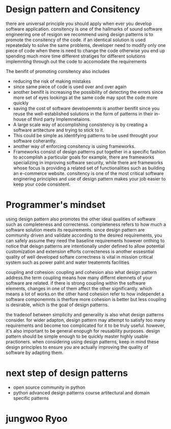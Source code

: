 # Design pattern and Consitency
there are universal principle you should apply when ever you develop 
software application. consitency is one of the hallmarks of sound software 
engineering one of resigon we recommend using design patterns is to promote
the consitency of the code. if an identical solution is used repeatedaly to 
solve the same problems, developer need to modify only one piece of code 
when there is need to change the code otherwise you end up spending much more
time different stratiges for different solutions implemnting through out the code
to accomodate the requirements

The benifit of promoting consitency also includes
- reducing the risk of making mistakes
- since same piece of code is used over and over again 
- another benifit is increasing the possibility of detecting the errors since more set
  of eyes lookings at the same code may spot the code more quickly
- saving the cost of software developemnts is another benifit
  since you reuse the well-established solutions in the form of patterns in their in-house
  of third party Implemnetaions. 
- A large scale way of accomplishing consistency is by creating a software artitecture
  and trying to stick to it.
- This could be simple as identifying patterns to be used throught your software coherantly.
- another way of enforcing consitency is using frameworks.
- Frameworks consist of design patterns put together in a specific fashion to accomplish
  a particular goals for example, there are frameworks specializing in improving software
  security, while there are frameworks whose focus is providing a related set of functionalities
  such as building an e-commerce website. consitency is one of the most critical software enginering
  principles and use of design pattern makes your job easier to keep your code consistent.

# Programmer's mindset
using design pattern also promotes the other ideal qualities of software
such as completeness and correctenss. completeness refers to how much a 
software solution meets its requirements. since design pattern are community driven
and validate according to the desired requirements, you can safely assume they
need the baseline requirements however onthing to notice that deisgn patterns
are intentionally under defined to allow potential customization and extension
efforts
correcteness is another essesntial quality of well developed softare
correctness is vital in mission critical system such as power palnt and water treatemnts facilities 

coupling and cohesion:
coupling and cohesion also what design pattern address.the term coupling means
how many differnt elemnets of your software are related. if there is strong coupling
within the software elements, changes in one of them affect the other significantly.
which means a lot of works.on the other hand cohesion refer to how independet
a software componemnts is therfore more cohesion is better but less coupling 
is desirable, which is the goal of design patterns.

the tradeoof between simplicity and generality is also what design
patterns consider.
for wider adapton, design pattern may attempt to satisfy too many
requirements and become too complicated for it to be truly useful.
however, it's also important to be general enopugh for reusability
purposes. design pattern should be simple enough to be quickly master 
highly usable practioners. when considering using design patterns,
keep in mind these design principles to ensure you are actually
improving the quality of software by adapting them. 

# next step of design patterns
- open source community in python
- python advanced design patterns course 
artitectural and domain specific patterns 
# jungwoo Ryoo